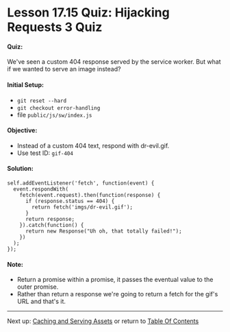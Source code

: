 # Lesson 17.15 Quiz: Hijacking Requests 3 Quiz

#### Quiz:
We've seen a custom 404 response served by the service worker. But what if we wanted to serve an image instead?

#### Initial Setup:
- `git reset --hard`
- `git checkout error-handling`
- file `public/js/sw/index.js`

#### Objective:
- Instead of a custom 404 text, respond with dr-evil.gif.
- Use test ID: `gif-404`

#### Solution:
```
self.addEventListener('fetch', function(event) {
  event.respondWith(
    fetch(event.request).then(function(response) {
      if (response.status == 404) {
        return fetch('imgs/dr-evil.gif');
      }
      return response;
    }).catch(function() {
      return new Response("Uh oh, that totally failed!");
    })
  );
});
```

#### Note:
- Return a promise within a promise, it passes the eventual value to the outer promise. 
- Rather than return a response we're going to return a fetch for the gif's URL and that's it.

- - -
Next up: [Caching and Serving Assets](ND024_Part2_Lesson17_16.md) or return to [Table Of Contents](./ND024_TableOfContents.md)
